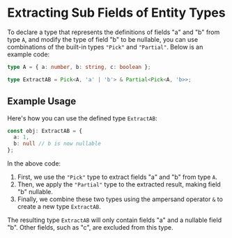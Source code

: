 # Extracting Sub Fields of Entity Types

To declare a type that represents the definitions of fields "a" and "b" from type `A`, and modify the type of field "b" to be nullable, you can use combinations of the built-in types `"Pick"` and `"Partial"`. Below is an example code:

```typescript
type A = { a: number, b: string, c: boolean };

type ExtractAB = Pick<A, 'a' | 'b'> & Partial<Pick<A, 'b>>;
```

## Example Usage

Here's how you can use the defined type `ExtractAB`:

```typescript
const obj: ExtractAB = {
  a: 1,
  b: null // b is now nullable
};
```

In the above code:
1. First, we use the `"Pick"` type to extract fields "a" and "b" from type `A`.
2. Then, we apply the `"Partial"` type to the extracted result, making field "b" nullable.
3. Finally, we combine these two types using the ampersand operator `&` to create a new type `ExtractAB`.

The resulting type `ExtractAB` will only contain fields "a" and a nullable field "b". Other fields, such as "c", are excluded from this type.
